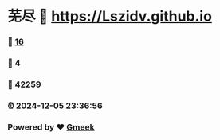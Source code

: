 # 芜尽 :link: https://Lszidv.github.io 
### :page_facing_up: [16](https://Lszidv.github.io/tag.html) 
### :speech_balloon: 4 
### :hibiscus: 42259 
### :alarm_clock: 2024-12-05 23:36:56 
### Powered by :heart: [Gmeek](https://github.com/Meekdai/Gmeek)
